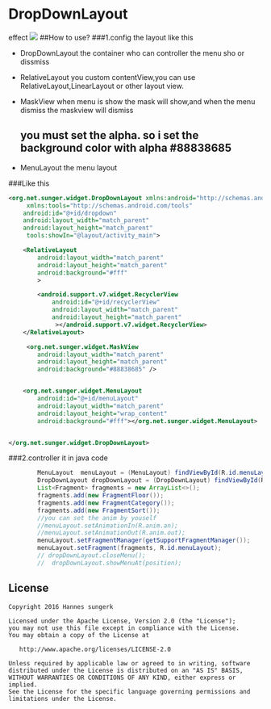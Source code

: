 # DropDownLayout
effect
![](https://github.com/sungerk/DropDownLayout/blob/master/art/shutcut.gif)
##How to use?
###1.config the layout like this
* DropDownLayout
 the container who can controller the menu sho or dissmiss

* RelativeLayout
 you custom  contentView,you can use RelativeLayout,LinearLayout or other layout view.

* MaskView
  when menu is show the mask will show,and when the menu dismiss the maskview will dismiss
  ## you must set the alpha. so i set the background color with alpha #88838685

* MenuLayout
the  menu layout

###Like this
```xml
<org.net.sunger.widget.DropDownLayout xmlns:android="http://schemas.android.com/apk/res/android"
     xmlns:tools="http://schemas.android.com/tools"
    android:id="@+id/dropdown"
    android:layout_width="match_parent"
    android:layout_height="match_parent"
     tools:showIn="@layout/activity_main">

    <RelativeLayout
        android:layout_width="match_parent"
        android:layout_height="match_parent"
        android:background="#fff"
        >

        <android.support.v7.widget.RecyclerView
            android:id="@+id/recyclerView"
            android:layout_width="match_parent"
            android:layout_height="match_parent"
             ></android.support.v7.widget.RecyclerView>
    </RelativeLayout>

     <org.net.sunger.widget.MaskView
        android:layout_width="match_parent"
        android:layout_height="match_parent"
        android:background="#88838685" />


    <org.net.sunger.widget.MenuLayout
        android:id="@+id/menuLayout"
        android:layout_width="match_parent"
        android:layout_height="wrap_content"
        android:background="#fff"></org.net.sunger.widget.MenuLayout>


</org.net.sunger.widget.DropDownLayout>

```


###2.controller it in java code

```java
        MenuLayout  menuLayout = (MenuLayout) findViewById(R.id.menuLayout);
        DropDownLayout dropDownLayout = (DropDownLayout) findViewById(R.id.dropdown);
        List<Fragment> fragments = new ArrayList<>();
        fragments.add(new FragmentFloor());
        fragments.add(new FragmentCategory());
        fragments.add(new FragmentSort());
        //you can set the anim by youself
        //menuLayout.setAnimationIn(R.anim.an);
        //menuLayout.setAnimationOut(R.anim.out);
        menuLayout.setFragmentManager(getSupportFragmentManager());
        menuLayout.setFragment(fragments, R.id.menuLayout);
        // dropDownLayout.closeMenu();
        //  dropDownLayout.showMenuAt(position);
```



## License

```
Copyright 2016 Hannes sungerk

Licensed under the Apache License, Version 2.0 (the "License");
you may not use this file except in compliance with the License.
You may obtain a copy of the License at

   http://www.apache.org/licenses/LICENSE-2.0

Unless required by applicable law or agreed to in writing, software
distributed under the License is distributed on an "AS IS" BASIS,
WITHOUT WARRANTIES OR CONDITIONS OF ANY KIND, either express or implied.
See the License for the specific language governing permissions and
limitations under the License.
```
